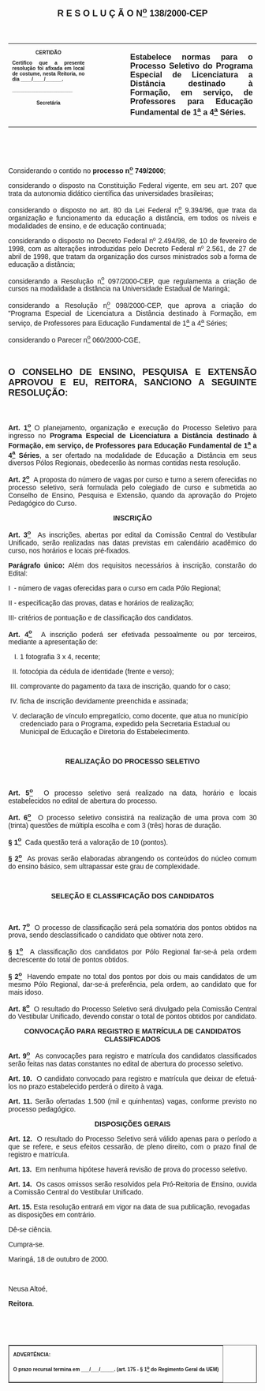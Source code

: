 <BODY>

<FONT FACE="Arial" SIZE=4><P ALIGN="CENTER"></P>
<B><P ALIGN="CENTER">R E S O L U &Ccedil; &Atilde; O  N<U><SUP>o</U></SUP>  138/2000-CEP</P>
</B></FONT><FONT FACE="Arial"><P ALIGN="JUSTIFY"></P>
<P ALIGN="JUSTIFY">&nbsp;</P></FONT>
<TABLE CELLSPACING=0 BORDER=0 CELLPADDING=7 WIDTH=612>
<TR><TD WIDTH="32%" VALIGN="TOP">
<B><FONT FACE="Arial" SIZE=1><P ALIGN="CENTER">CERTID&Atilde;O</P>
<P ALIGN="JUSTIFY">   Certifico que a presente resolu&ccedil;&atilde;o foi afixada em local de costume, nesta Reitoria, no dia ____/____/______.</P>
<P ALIGN="JUSTIFY"></P>
<P ALIGN="JUSTIFY">______________________</P>
<P ALIGN="CENTER">Secret&aacute;ria</B></FONT></TD>
<TD WIDTH="15%" VALIGN="TOP">&nbsp;</TD>
<TD WIDTH="52%" VALIGN="TOP">
<B><FONT FACE="Arial"><P ALIGN="JUSTIFY">Estabelece normas para o Processo Seletivo do Programa Especial de Licenciatura a Dist&acirc;ncia destinado &agrave; Forma&ccedil;&atilde;o, em servi&ccedil;o, de Professores para Educa&ccedil;&atilde;o Fundamental de 1<U><SUP>a</U></SUP> a 4<U><SUP>a</U></SUP> S&eacute;ries.</B></FONT></TD>
</TR>
</TABLE>

<FONT FACE="Arial"><P ALIGN="JUSTIFY"></P>
<P ALIGN="JUSTIFY">&nbsp;</P>
<P ALIGN="JUSTIFY">&nbsp;</P>
<P ALIGN="JUSTIFY">Considerando o contido no <B>processo n<U><SUP>o</U></SUP> 749/2000</B>;</P>
<P ALIGN="JUSTIFY">considerando o disposto na Constitui&ccedil;&atilde;o Federal vigente, em seu art. 207 que trata da autonomia did&aacute;tico cient&iacute;fica das universidades brasileiras;</P>
<P ALIGN="JUSTIFY">considerando o disposto no art. 80 da Lei Federal n<U><SUP>o</U></SUP> 9.394/96, que trata da organiza&ccedil;&atilde;o e funcionamento da educa&ccedil;&atilde;o a dist&acirc;ncia, em todos os n&iacute;veis e modalidades de ensino, e de educa&ccedil;&atilde;o continuada;</P>
<P ALIGN="JUSTIFY">considerando o disposto no Decreto Federal nº 2.494/98, de 10 de fevereiro de 1998, com as altera&ccedil;&otilde;es introduzidas pelo Decreto Federal nº 2.561, de 27 de abril de 1998, que tratam da organiza&ccedil;&atilde;o dos cursos ministrados sob a forma de educa&ccedil;&atilde;o a dist&acirc;ncia;</P>
<P ALIGN="JUSTIFY">considerando a Resolu&ccedil;&atilde;o n<U><SUP>o</U></SUP> 097/2000-CEP, que regulamenta a cria&ccedil;&atilde;o de cursos na modalidade a dist&acirc;ncia na Universidade Estadual de Maring&aacute;;</P>
<P ALIGN="JUSTIFY">considerando a Resolu&ccedil;&atilde;o n<U><SUP>o</U></SUP> 098/2000-CEP, que aprova a cria&ccedil;&atilde;o do &quot;Programa Especial de Licenciatura a Dist&acirc;ncia destinado &agrave; Forma&ccedil;&atilde;o, em servi&ccedil;o, de Professores para Educa&ccedil;&atilde;o Fundamental de 1<U><SUP>a</U></SUP> a 4<U><SUP>a</U></SUP> S&eacute;ries;</P>
<P ALIGN="JUSTIFY">considerando o Parecer n<U><SUP>o</U></SUP> 060/2000-CGE,</P>
<P ALIGN="JUSTIFY"></P>
<P ALIGN="JUSTIFY">&nbsp;</P>
</FONT><B><FONT FACE="Arial" SIZE=4><P ALIGN="JUSTIFY">O CONSELHO DE ENSINO, PESQUISA E EXTENS&Atilde;O APROVOU E EU, REITORA, SANCIONO A SEGUINTE RESOLU&Ccedil;&Atilde;O:</P>
</B></FONT><FONT FACE="Arial"><P ALIGN="JUSTIFY"></P>
<P ALIGN="JUSTIFY">&nbsp;</P>
<B><P ALIGN="JUSTIFY">Art.&nbsp;1<U><SUP>o</B></U></SUP> O planejamento, organiza&ccedil;&atilde;o e execu&ccedil;&atilde;o do Processo Seletivo para ingresso no <B>Programa Especial de Licenciatura a Dist&acirc;ncia destinado &agrave; Forma&ccedil;&atilde;o, em servi&ccedil;o, de Professores para Educa&ccedil;&atilde;o Fundamental de 1<U><SUP>a</U></SUP> a 4<U><SUP>a</U></SUP> S&eacute;ries</B>, a ser ofertado na modalidade de Educa&ccedil;&atilde;o a Dist&acirc;ncia em seus diversos P&oacute;los Regionais, obedecer&atilde;o &agrave;s normas contidas nesta resolu&ccedil;&atilde;o.</P>
<B><P ALIGN="JUSTIFY">Art.&nbsp;2<U><SUP>o</B></U></SUP> &nbsp;A proposta do n&uacute;mero de vagas por curso e turno a serem oferecidas no processo seletivo, ser&aacute; formulada pelo colegiado de curso e submetida ao Conselho de Ensino, Pesquisa e Extens&atilde;o, quando da aprova&ccedil;&atilde;o do Projeto Pedag&oacute;gico do Curso.</P>
<B><P ALIGN="CENTER">INSCRI&Ccedil;&Atilde;O</P>
</B><P ALIGN="JUSTIFY"></P>
<B><P ALIGN="JUSTIFY">Art.&nbsp;3<U><SUP>o</B></U></SUP> &nbsp;As inscri&ccedil;&otilde;es, abertas por edital da Comiss&atilde;o Central do Vestibular Unificado, ser&atilde;o realizadas nas datas previstas em calend&aacute;rio acad&ecirc;mico do curso, nos hor&aacute;rios e locais pr&eacute;-fixados.</P>
<B><P ALIGN="JUSTIFY">Par&aacute;grafo&nbsp;&uacute;nico:</B>&nbsp;Al&eacute;m dos requisitos necess&aacute;rios &agrave; inscri&ccedil;&atilde;o, constar&atilde;o do Edital:</P>
<P ALIGN="JUSTIFY">I&nbsp;&nbsp;-&nbsp;n&uacute;mero de vagas oferecidas para o curso em cada P&oacute;lo Regional;</P>
<P ALIGN="JUSTIFY">II&nbsp;-&nbsp;especifica&ccedil;&atilde;o das provas, datas e hor&aacute;rios de realiza&ccedil;&atilde;o;</P>
<P ALIGN="JUSTIFY">III-&nbsp;crit&eacute;rios de pontua&ccedil;&atilde;o e de classifica&ccedil;&atilde;o dos candidatos.</P>
<B><P ALIGN="JUSTIFY">Art.&nbsp;4<U><SUP>o</B></U></SUP> &nbsp;A inscri&ccedil;&atilde;o poder&aacute; ser efetivada pessoalmente ou por terceiros, mediante a apresenta&ccedil;&atilde;o de:</P>
<OL TYPE="I">

<P ALIGN="JUSTIFY"><LI>1 fotografia 3 x 4, recente;</LI></P>
<P ALIGN="JUSTIFY"><LI>fotoc&oacute;pia da c&eacute;dula de identidade (frente e verso);</LI></P>
<P ALIGN="JUSTIFY"><LI>comprovante do pagamento da taxa de inscri&ccedil;&atilde;o, quando for o caso;</LI></P>
<P ALIGN="JUSTIFY"><LI>ficha de inscri&ccedil;&atilde;o devidamente preenchida e assinada;</LI></P>
<P ALIGN="JUSTIFY"><LI>declara&ccedil;&atilde;o de v&iacute;nculo empregat&iacute;cio, como docente, que atua no munic&iacute;pio credenciado para o Programa, expedido pela Secretaria Estadual ou Municipal de Educa&ccedil;&atilde;o e Diretoria do Estabelecimento.</LI></P></OL>

<P ALIGN="JUSTIFY"></P>
<P ALIGN="JUSTIFY">&nbsp;</P>
<B><P ALIGN="CENTER">REALIZA&Ccedil;&Atilde;O DO PROCESSO SELETIVO</P>
</B><P ALIGN="JUSTIFY"></P>
<P ALIGN="JUSTIFY">&nbsp;</P>
<B><P ALIGN="JUSTIFY">Art.&nbsp;5<U><SUP>o</B></U></SUP> &nbsp;O processo seletivo ser&aacute; realizado na data, hor&aacute;rio e locais estabelecidos no edital de abertura do processo.</P>
<B><P ALIGN="JUSTIFY">Art.&nbsp;6<U><SUP>o</B></U></SUP> &nbsp;O processo seletivo consistir&aacute; na realiza&ccedil;&atilde;o de uma prova com 30 (trinta) quest&otilde;es de m&uacute;ltipla escolha e com 3 (tr&ecirc;s) horas de dura&ccedil;&atilde;o.</P>
<B><P ALIGN="JUSTIFY">§&nbsp;1<U><SUP>o</B></U></SUP> &nbsp;Cada quest&atilde;o ter&aacute; a valora&ccedil;&atilde;o de 10 (pontos).</P>
<B><P ALIGN="JUSTIFY">§&nbsp;2<U><SUP>o</B></U></SUP> &nbsp;As provas ser&atilde;o elaboradas abrangendo os conte&uacute;dos do n&uacute;cleo comum do ensino b&aacute;sico, sem ultrapassar este grau de complexidade.</P>
<P ALIGN="JUSTIFY"></P>
<P ALIGN="JUSTIFY">&nbsp;</P>
<B><P ALIGN="CENTER">SELE&Ccedil;&Atilde;O E CLASSIFICA&Ccedil;&Atilde;O DOS CANDIDATOS</P>
</B><P ALIGN="JUSTIFY"></P>
<P ALIGN="JUSTIFY">&nbsp;</P>
<B><P ALIGN="JUSTIFY">Art.&nbsp;7<U><SUP>o</B></U></SUP> &nbsp;O processo de classifica&ccedil;&atilde;o ser&aacute; pela somat&oacute;ria dos pontos obtidos na prova, sendo desclassificado o candidato que obtiver nota zero.</P>
<B><P ALIGN="JUSTIFY">§&nbsp;1<U><SUP>o</B></U></SUP> &nbsp;A classifica&ccedil;&atilde;o dos candidatos por P&oacute;lo Regional far-se-&aacute; pela ordem decrescente do total de pontos obtidos.</P>
<B><P ALIGN="JUSTIFY">§&nbsp;2<U><SUP>o</B></U></SUP> &nbsp;Havendo empate no total dos pontos por dois ou mais candidatos de um mesmo P&oacute;lo Regional, dar-se-&aacute; prefer&ecirc;ncia, pela ordem, ao candidato que for mais idoso.</P>
<B><P ALIGN="JUSTIFY">Art.&nbsp;8<U><SUP>o</B></U></SUP> &nbsp;O resultado do Processo Seletivo ser&aacute; divulgado pela Comiss&atilde;o Central do Vestibular Unificado, devendo constar o total de pontos obtidos por candidato.</P>
<P ALIGN="JUSTIFY"></P>
<B><P ALIGN="CENTER">CONVOCA&Ccedil;&Atilde;O PARA REGISTRO E MATR&Iacute;CULA DE CANDIDATOS CLASSIFICADOS</P>
<P ALIGN="JUSTIFY"></P>
<P ALIGN="JUSTIFY">Art.&nbsp;9<U><SUP>o</B></U></SUP> &nbsp;As convoca&ccedil;&otilde;es para registro e matr&iacute;cula dos candidatos classificados ser&atilde;o feitas nas datas constantes no edital de abertura do processo seletivo.</P>
<B><P ALIGN="JUSTIFY">Art.&nbsp;10.</B>&nbsp;&nbsp;O candidato convocado para registro e matr&iacute;cula que deixar de efetu&aacute;-los no prazo estabelecido perder&aacute; o direito &agrave; vaga.</P>
<B><P ALIGN="JUSTIFY">Art. 11.</B> Ser&atilde;o ofertadas 1.500 (mil e quinhentas) vagas, conforme previsto no processo pedag&oacute;gico.</P>
<P ALIGN="JUSTIFY"></P>
<B><P ALIGN="CENTER">DISPOSI&Ccedil;&Otilde;ES GERAIS</P>
</B><P ALIGN="JUSTIFY"></P>
<B><P ALIGN="JUSTIFY">Art.&nbsp;12.</B>&nbsp;&nbsp;O resultado do Processo Seletivo ser&aacute; v&aacute;lido apenas para o per&iacute;odo a que se refere, e seus efeitos cessar&atilde;o, de pleno direito, com o prazo final de registro e matr&iacute;cula.</P>
<B><P ALIGN="JUSTIFY">Art.&nbsp;13.</B>&nbsp;&nbsp;Em nenhuma hip&oacute;tese haver&aacute; revis&atilde;o de prova do processo seletivo.</P>
<B><P ALIGN="JUSTIFY">Art.&nbsp;14.</B>&nbsp;&nbsp;Os casos omissos ser&atilde;o resolvidos pela Pr&oacute;-Reitoria de Ensino, ouvida a Comiss&atilde;o Central do Vestibular Unificado.</P>
<B><P>Art. 15.</B> Esta resolu&ccedil;&atilde;o entrar&aacute; em vigor na data de sua publica&ccedil;&atilde;o, revogadas as disposi&ccedil;&otilde;es em contr&aacute;rio.</P>
<P ALIGN="JUSTIFY">&#9;D&ecirc;-se ci&ecirc;ncia.</P>
<P ALIGN="JUSTIFY">&#9;Cumpra-se.</P>
<P ALIGN="JUSTIFY"></P>
<P ALIGN="JUSTIFY">Maring&aacute;, 18 de outubro de 2000.</P>
<P ALIGN="JUSTIFY"></P>
<P ALIGN="JUSTIFY">&nbsp;</P>
<P ALIGN="JUSTIFY">Neusa Alto&eacute;,</P>
<B><P ALIGN="JUSTIFY">Reitora</B>.</P>
<P ALIGN="JUSTIFY"></P>
<P ALIGN="JUSTIFY">&nbsp;</P>
<P ALIGN="JUSTIFY">&nbsp;</P></FONT>
<TABLE BORDER CELLSPACING=1 CELLPADDING=4 WIDTH=212>
<TR><TD VALIGN="TOP">
<B><FONT FACE="Arial" SIZE=1><P ALIGN="JUSTIFY">ADVERT&Ecirc;NCIA:</P>
<P ALIGN="JUSTIFY">O prazo recursal termina em ___/___/_____. (art. 175 - § 1<U><SUP>o</U></SUP> do Regimento Geral da UEM)</B></FONT></TD>
</TR>
</TABLE>

<FONT FACE="Arial"><P ALIGN="JUSTIFY"></P></FONT></BODY>

